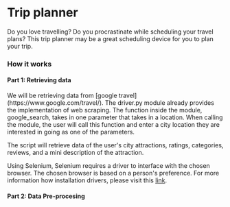 # Trip planner

Do you love travelling? Do you procrastinate while scheduling your travel plans? This trip planner may be a great scheduling device for you to plan your trip.

<h3> How it works </h3>

<h4> Part 1: Retrieving data </h4>
We will be retrieving data from [google travel](https://www.google.com/travel/). The driver.py module already provides the implementation of web scraping. The function inside the module, google_search, takes in one parameter that takes in a location. When calling the module, the user will call this function and enter a city location they are interested in going as one of the parameters. </br>

The script will retrieve data of the user's city attractions, ratings, categories, reviews, and a mini description of the attraction. </br >

Using Selenium, Selenium requires a driver to interface with the chosen browser. The chosen browser is based on a person's preference. For more information how installation drivers, please visit this [link](https://selenium-python.readthedocs.io/installation.html).


<h4> Part 2: Data Pre-procesing </h4>







